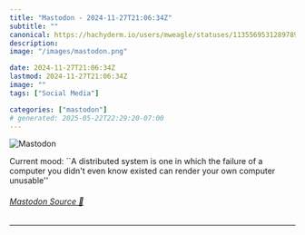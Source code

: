 ```yaml
---
title: "Mastodon - 2024-11-27T21:06:34Z"
subtitle: ""
canonical: https://hachyderm.io/users/mweagle/statuses/113556953128978972
description:
image: "/images/mastodon.png"

date: 2024-11-27T21:06:34Z
lastmod: 2024-11-27T21:06:34Z
image: ""
tags: ["Social Media"]

categories: ["mastodon"]
# generated: 2025-05-22T22:29:20-07:00
---
```

![Mastodon](/images/mastodon.png)

<p>Current mood: ``A distributed system is one in which the failure of a computer you didn&#39;t even know existed can render your own computer unusable&#39;&#39;</p>


###### [Mastodon Source 🐘](https://hachyderm.io/@mweagle/113556953128978972)

___
